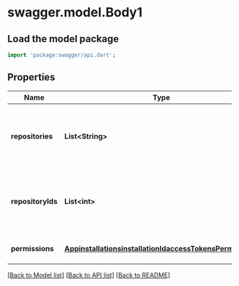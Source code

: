 # swagger.model.Body1

## Load the model package
```dart
import 'package:swagger/api.dart';
```

## Properties
Name | Type | Description | Notes
------------ | ------------- | ------------- | -------------
**repositories** | **List&lt;String&gt;** | List of repository names that the token should have access to | [optional] [default to []]
**repositoryIds** | **List&lt;int&gt;** | List of repository IDs that the token should have access to | [optional] [default to []]
**permissions** | [**AppinstallationsinstallationIdaccessTokensPermissions**](AppinstallationsinstallationIdaccessTokensPermissions.md) |  | [optional] [default to null]

[[Back to Model list]](../README.md#documentation-for-models) [[Back to API list]](../README.md#documentation-for-api-endpoints) [[Back to README]](../README.md)


